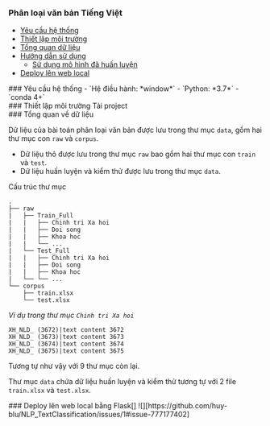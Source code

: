 ### Phân loại văn bản Tiếng Việt
- [Yêu cầu hệ thống](#1)
- [Thiết lập môi trường](#2)
- [Tổng quan dữ liệu](#3)
- [Hướng dẫn sử dụng](#4)
  - [Sử dụng mô hình đã huấn luyện](#5)
- [Deploy lên web local](#6)


<div id='1'/>
### Yêu cầu hệ thống
- `Hệ điều hành: *window*`
- `Python: *3.7*`
- `conda 4+`
<div id='2'/>
### Thiết lập môi trường
Tải project 


<div id='3'/>
### Tổng quan về dữ liệu

Dữ liệu của bài toán phân loại văn bản được lưu trong thư mục `data`, gồm hai thư mục con `raw` và `corpus`.

* Dữ liệu thô được lưu trong thư mục `raw` bao gồm hai thư mục con `train` và `test`.
* Dữ liệu huấn luyện và kiểm thử được lưu trong thư mục `data`.

Cấu trúc thư mục

```
.
├── raw
|   ├── Train_Full
|   |   ├── Chinh tri Xa hoi
|   |   ├── Doi song
|   |   ├── Khoa hoc
|   |   └── ...
|   └── Test_Full
|   |   ├── Chinh tri Xa hoi
|   |   ├── Doi song
|   |   ├── Khoa hoc
|   └── └── ...
└── corpus
    ├── train.xlsx
    └── test.xlsx
```
*Ví dụ trong thư mục `Chinh tri Xa hoi`*
```
XH_NLD_ (3672)|text content 3672
XH_NLD_ (3673)|text content 3673
XH_NLD_ (3674)|text content 3674
XH_NLD_ (3675)|text content 3675
```
Tương tự như vậy với 9 thư mục còn lại.

Thư mục `data` chứa dữ liệu huấn luyện và kiểm thử tương tự với 2 file `train.xlsx` và `test.xlsx`.

<div id='6'/>
### Deploy lên web local bằng Flask[]
![][https://github.com/huy-blu/NLP_TextClassification/issues/1#issue-777177402]















